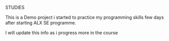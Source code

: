 STUDIES

This is a Demo project i started to practice my programming skills few days after starting ALX SE programme.

I will update this info as i progress more in the course
